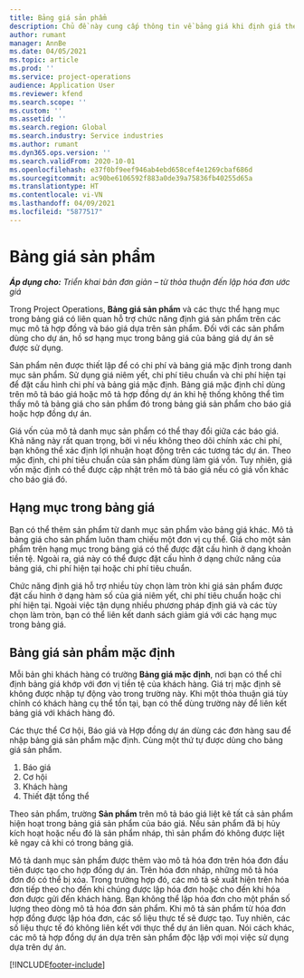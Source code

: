 ```yaml
---
title: Bảng giá sản phẩm
description: Chủ đề này cung cấp thông tin về bảng giá khi định giá theo danh mục, được sử dụng cho báo giá và hợp đồng dự án.
author: rumant
manager: AnnBe
ms.date: 04/05/2021
ms.topic: article
ms.prod: ''
ms.service: project-operations
audience: Application User
ms.reviewer: kfend
ms.search.scope: ''
ms.custom: ''
ms.assetid: ''
ms.search.region: Global
ms.search.industry: Service industries
ms.author: rumant
ms.dyn365.ops.version: ''
ms.search.validFrom: 2020-10-01
ms.openlocfilehash: e37f0bf9eef946ab4ebd658cef4e1269cbaf686d
ms.sourcegitcommit: ac90be6106592f883a0de39a75836fb40255d65a
ms.translationtype: HT
ms.contentlocale: vi-VN
ms.lasthandoff: 04/09/2021
ms.locfileid: "5877517"
---
```

# <a name="product-price-lists"></a>Bảng giá sản phẩm

_**Áp dụng cho:** Triển khai bản đơn giản – từ thỏa thuận đến lập hóa đơn ước giá_

 Trong Project Operations, **Bảng giá sản phẩm** và các thực thể hạng mục trong bảng giá có liên quan hỗ trợ chức năng định giá sản phẩm trên các mục mô tả hợp đồng và báo giá dựa trên sản phẩm. Đối với các sản phẩm dùng cho dự án, hồ sơ hạng mục trong bảng giá của bảng giá dự án sẽ được sử dụng. 

Sản phẩm nên được thiết lập để có chi phí và bảng giá mặc định trong danh mục sản phẩm. Sử dụng giá niêm yết, chi phí tiêu chuẩn và chi phí hiện tại để đặt cấu hình chi phí và bảng giá mặc định. Bảng giá mặc định chỉ dùng trên mô tả báo giá hoặc mô tả hợp đồng dự án khi hệ thống không thể tìm thấy mô tả bảng giá cho sản phẩm đó trong bảng giá sản phẩm cho báo giá hoặc hợp đồng dự án.

Giá vốn của mô tả danh mục sản phẩm có thể thay đổi giữa các báo giá. Khả năng này rất quan trọng, bởi vì nếu không theo dõi chính xác chi phí, bạn không thể xác định lợi nhuận hoạt động trên các tương tác dự án. Theo mặc định, chi phí tiêu chuẩn của sản phẩm dùng làm giá vốn. Tuy nhiên, giá vốn mặc định có thể được cập nhật trên mô tả báo giá nếu có giá vốn khác cho báo giá đó.

## <a name="price-list-items"></a>Hạng mục trong bảng giá

Bạn có thể thêm sản phẩm từ danh mục sản phẩm vào bảng giá khác. Mô tả bảng giá cho sản phẩm luôn tham chiếu một đơn vị cụ thể. Giá cho một sản phẩm trên hạng mục trong bảng giá có thể được đặt cấu hình ở dạng khoản tiền tệ. Ngoài ra, giá này có thể được đặt cấu hình ở dạng chức năng của bảng giá, chi phí hiện tại hoặc chi phí tiêu chuẩn.

Chức năng định giá hỗ trợ nhiều tùy chọn làm tròn khi giá sản phẩm được đặt cấu hình ở dạng hàm số của giá niêm yết, chi phí tiêu chuẩn hoặc chi phí hiện tại. Ngoài việc tận dụng nhiều phương pháp định giá và các tùy chọn làm tròn, bạn có thể liên kết danh sách giảm giá với các hạng mục trong bảng giá. 

 
## <a name="default-product-price-list"></a>Bảng giá sản phẩm mặc định
Mỗi bản ghi khách hàng có trường **Bảng giá mặc định**, nơi bạn có thể chỉ định bảng giá khớp với đơn vị tiền tệ của khách hàng. Giá trị mặc định sẽ không được nhập tự động vào trong trường này. Khi một thỏa thuận giá tùy chỉnh có khách hàng cụ thể tồn tại, bạn có thể dùng trường này để liên kết bảng giá với khách hàng đó.

Các thực thể Cơ hội, Báo giá và Hợp đồng dự án dùng các đơn hàng sau để nhập bảng giá sản phẩm mặc định. Cùng một thứ tự được dùng cho bảng giá sản phẩm.

1.  Báo giá
2.  Cơ hội
3.  Khách hàng
4.  Thiết đặt tổng thể 

Theo sản phẩm, trường **Sản phẩm** trên mô tả báo giá liệt kê tất cả sản phẩm hiện hoạt trong bảng giá sản phẩm của báo giá. Nếu sản phẩm đã bị hủy kích hoạt hoặc nếu đó là sản phẩm nháp, thì sản phẩm đó không được liệt kê ngay cả khi có trong bảng giá. 

Mô tả danh mục sản phẩm được thêm vào mô tả hóa đơn trên hóa đơn đầu tiên được tạo cho hợp đồng dự án. Trên hóa đơn nháp, những mô tả hóa đơn đó có thể bị xóa. Trong trường hợp đó, các mô tả sẽ xuất hiện trên hóa đơn tiếp theo cho đến khi chúng được lập hóa đơn hoặc cho đến khi hóa đơn được gửi đến khách hàng. Bạn không thể lập hóa đơn cho một phần số lượng theo dòng mô tả hóa đơn sản phẩm. Khi mô tả sản phẩm từ hóa đơn hợp đồng được lập hóa đơn, các số liệu thực tế sẽ được tạo. Tuy nhiên, các số liệu thực tế đó không liên kết với thực thể dự án liên quan. Nói cách khác, các mô tả hợp đồng dự án dựa trên sản phẩm độc lập với mọi việc sử dụng dựa trên dự án. 


[!INCLUDE[footer-include](../includes/footer-banner.md)]
